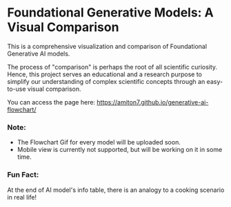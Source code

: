 # Foundational Generative Models: A Visual Comparison

This is a comprehensive visualization and comparison of Foundational Generative AI models. 

The process of "comparison" is perhaps the root of all scientific curiosity. Hence, this project serves an educational and a research purpose to simplify our understanding of complex scientific concepts through an easy-to-use visual comparison.

You can access the page here: https://amiton7.github.io/generative-ai-flowchart/

### Note:

* The Flowchart Gif for every model will be uploaded soon.
* Mobile view is currently not supported, but will be working on it in some time.

### Fun Fact:

At the end of AI model's info table, there is an analogy to a cooking scenario in real life!

